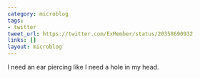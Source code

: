 ```yaml
---
category: microblog
tags:
- twitter
tweet_url: https://twitter.com/ExMember/status/20358690932
links: []
layout: microblog
---
```

I need an ear piercing like I need a hole in my head.
